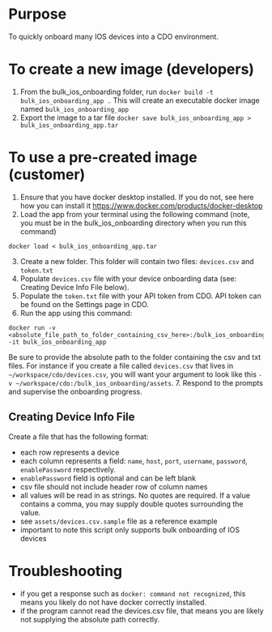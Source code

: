 # Purpose
To quickly onboard many IOS devices into a CDO environment.

# To create a new image (developers)
1. From the bulk_ios_onboarding folder, run `docker build -t bulk_ios_onboarding_app .` This will create an executable docker image named `bulk_ios_onboarding_app`
2. Export the image to a tar file `docker save bulk_ios_onboarding_app > bulk_ios_onboarding_app.tar`

# To use a pre-created image (customer)
1. Ensure that you have docker desktop installed. If you do not, see here how you can install it https://www.docker.com/products/docker-desktop
2. Load the app from your terminal using the following command (note, you must be in the bulk_ios_onboarding directory when you run this command)
```
docker load < bulk_ios_onboarding_app.tar
``` 
3. Create a new folder. This folder will contain two files: `devices.csv` and `token.txt`
4. Populate `devices.csv` file with your device onboarding data (see: Creating Device Info File below). 
5. Populate the `token.txt` file with your API token from CDO. API token can be found on the Settings page in CDO.
6. Run the app using this command:
```
docker run -v <absolute_file_path_to_folder_containing_csv_here>:/bulk_ios_onboarding/assets -it bulk_ios_onboarding_app
```
Be sure to provide the absolute path to the folder containing the csv and txt files. For instance if you create a file called `devices.csv` that lives in `~/workspace/cdo/devices.csv`, you will want your argument to look like this `-v ~/workspace/cdo:/bulk_ios_onboarding/assets`. 
7. Respond to the prompts and supervise the onboarding progress. 

## Creating Device Info File
Create a file that has the following format:
- each row represents a device
- each column represents a field: `name`, `host`, `port`, `username`, `password`, `enablePassword` respectively.
- `enablePassword` field is optional and can be left blank
- csv file should not include header row of column names
- all values will be read in as strings. No quotes are required. If a value contains a comma, you may supply double quotes surrounding the value.
- see `assets/devices.csv.sample` file as a reference example
- important to note this script only supports bulk onboarding of IOS devices

# Troubleshooting
- if you get a response such as `docker: command not recognized`, this means you likely do not have docker correctly installed. 
- if the program cannot read the devices.csv file, that means you are likely not supplying the absolute path correctly. 

